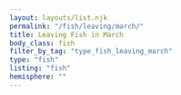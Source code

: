 ```yaml
---
layout: layouts/list.njk
permalink: "/fish/leaving/march/"
title: Leaving Fish in March
body_class: fish
filter_by_tag: "type_fish_leaving_march"
type: "fish"
listing: "fish"
hemisphere: ""
---
```

